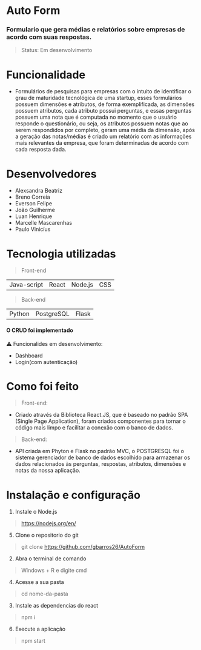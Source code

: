 # Auto Form
 
### Formulario que gera médias e relatórios sobre empresas de acordo com suas respostas. 

> Status: Em desenvolvimento



# Funcionalidade 

* Formulários de pesquisas para empresas com o intuito de identificar o grau de maturidade tecnológica de uma startup, esses formulários possuem dimensões e atributos, de forma exemplificada, as dimensões possuem atributos, cada atributo possui perguntas, e essas perguntas possuem uma nota que é computada no momento que o usuário responde o questionário, ou seja, os atributos possuem notas que ao serem respondidos por completo, geram uma média da dimensão, após a geração das notas/médias é criado um relatório com as informações mais relevantes da empresa, que foram determinadas de acordo com cada resposta dada. 

 

# Desenvolvedores 

+ Alexsandra Beatriz 
+ Breno Correia 
+ Everson Felipe 
+ João Guilherme 
+ Luan Henrique 
+ Marcelle Mascarenhas 
+ Paulo Vinicíus 
 

 

# Tecnologia utilizadas

> Front-end 

<table> 
 <tr>
  <td>Java-script 
    <td>React 
      <td>Node.js 
        <td>CSS 
  
  </table>


 

> Back-end 

 <table>
  <tr>
   <td>Python
    <td>PostgreSQL
     <td>Flask

 </table>
 
 
 
 
#### O CRUD foi implementado

⚠️ Funcionalides em desenvolvimento:
- Dashboard 
- Login(com autenticação)

 

# Como foi feito

> Front-end: 

* Criado através da Biblioteca React.JS, que é baseado no padrão SPA (Single Page Application), foram criados componentes para tornar o código mais limpo e facilitar a conexão com o banco de dados. 

> Back-end: 

* API criada em Phyton e Flask no padrão MVC, o POSTGRESQL foi o sistema gerenciador de banco de dados escolhido para armazenar os dados relacionados às perguntas, respostas, atributos, dimensões e notas da nossa aplicação. 

 # Instalação e configuração
  
  1. Instale o Node.js
  > https://nodejs.org/en/
  
  5. Clone o repositorio do git
  > git clone https://github.com/gbarros26/AutoForm
  
  2. Abra o terminal de comando 
  > Windows + R e digite cmd
  
  4. Acesse a sua pasta 
  > cd nome-da-pasta
  
   3. Instale as dependencias do react
  > npm i
  
  6. Execute a aplicação
  > npm start
